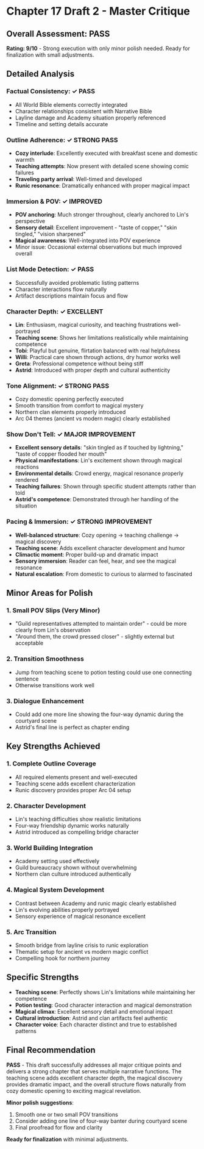 # Chapter 17 Draft 2 - Master Critique

## Overall Assessment: PASS

**Rating: 9/10** - Strong execution with only minor polish needed. Ready for finalization with small adjustments.

## Detailed Analysis

### Factual Consistency: ✓ PASS
- All World Bible elements correctly integrated
- Character relationships consistent with Narrative Bible
- Layline damage and Academy situation properly referenced
- Timeline and setting details accurate

### Outline Adherence: ✓ STRONG PASS
- **Cozy interlude**: Excellently executed with breakfast scene and domestic warmth
- **Teaching attempts**: Now present with detailed scene showing comic failures
- **Traveling party arrival**: Well-timed and developed
- **Runic resonance**: Dramatically enhanced with proper magical impact

### Immersion & POV: ✓ IMPROVED
- **POV anchoring**: Much stronger throughout, clearly anchored to Lin's perspective
- **Sensory detail**: Excellent improvement - "taste of copper," "skin tingled," "vision sharpened"
- **Magical awareness**: Well-integrated into POV experience
- Minor issue: Occasional external observations but much improved overall

### List Mode Detection: ✓ PASS
- Successfully avoided problematic listing patterns
- Character interactions flow naturally
- Artifact descriptions maintain focus and flow

### Character Depth: ✓ EXCELLENT
- **Lin**: Enthusiasm, magical curiosity, and teaching frustrations well-portrayed
- **Teaching scene**: Shows her limitations realistically while maintaining competence
- **Tobi**: Playful but genuine, flirtation balanced with real helpfulness
- **Willi**: Practical care shown through actions, dry humor works well
- **Greta**: Professional competence without being stiff
- **Astrid**: Introduced with proper depth and cultural authenticity

### Tone Alignment: ✓ STRONG PASS
- Cozy domestic opening perfectly executed
- Smooth transition from comfort to magical mystery
- Northern clan elements properly introduced
- Arc 04 themes (ancient vs modern magic) clearly established

### Show Don't Tell: ✓ MAJOR IMPROVEMENT
- **Excellent sensory details**: "skin tingled as if touched by lightning," "taste of copper flooded her mouth"
- **Physical manifestations**: Lin's excitement shown through magical reactions
- **Environmental details**: Crowd energy, magical resonance properly rendered
- **Teaching failures**: Shown through specific student attempts rather than told
- **Astrid's competence**: Demonstrated through her handling of the situation

### Pacing & Immersion: ✓ STRONG IMPROVEMENT
- **Well-balanced structure**: Cozy opening → teaching challenge → magical discovery
- **Teaching scene**: Adds excellent character development and humor
- **Climactic moment**: Proper build-up and dramatic impact
- **Sensory immersion**: Reader can feel, hear, and see the magical resonance
- **Natural escalation**: From domestic to curious to alarmed to fascinated

## Minor Areas for Polish

### 1. Small POV Slips (Very Minor)
- "Guild representatives attempted to maintain order" - could be more clearly from Lin's observation
- "Around them, the crowd pressed closer" - slightly external but acceptable

### 2. Transition Smoothness
- Jump from teaching scene to potion testing could use one connecting sentence
- Otherwise transitions work well

### 3. Dialogue Enhancement
- Could add one more line showing the four-way dynamic during the courtyard scene
- Astrid's final line is perfect as chapter ending

## Key Strengths Achieved

### 1. Complete Outline Coverage
- All required elements present and well-executed
- Teaching scene adds excellent characterization
- Runic discovery provides proper Arc 04 setup

### 2. Character Development
- Lin's teaching difficulties show realistic limitations
- Four-way friendship dynamic works naturally
- Astrid introduced as compelling bridge character

### 3. World Building Integration
- Academy setting used effectively
- Guild bureaucracy shown without overwhelming
- Northern clan culture introduced authentically

### 4. Magical System Development
- Contrast between Academy and runic magic clearly established
- Lin's evolving abilities properly portrayed
- Sensory experience of magical resonance excellent

### 5. Arc Transition
- Smooth bridge from layline crisis to runic exploration
- Thematic setup for ancient vs modern magic conflict
- Compelling hook for northern journey

## Specific Strengths

- **Teaching scene**: Perfectly shows Lin's limitations while maintaining her competence
- **Potion testing**: Good character interaction and magical demonstration
- **Magical climax**: Excellent sensory detail and emotional impact
- **Cultural introduction**: Astrid and clan artifacts feel authentic
- **Character voice**: Each character distinct and true to established patterns

## Final Recommendation

**PASS** - This draft successfully addresses all major critique points and delivers a strong chapter that serves multiple narrative functions. The teaching scene adds excellent character depth, the magical discovery provides dramatic impact, and the overall structure flows naturally from cozy domestic opening to exciting magical revelation.

**Minor polish suggestions**:
1. Smooth one or two small POV transitions
2. Consider adding one line of four-way banter during courtyard scene
3. Final proofread for flow and clarity

**Ready for finalization** with minimal adjustments.
